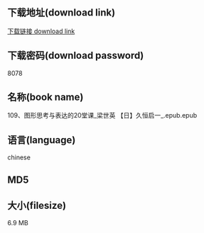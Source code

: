 ## 下载地址(download link)
[下载链接 download link](https://tutu365.netlify.app/?s=109%E3%80%81%E5%9B%BE%E5%BD%A2%E6%80%9D%E8%80%83%E4%B8%8E%E8%A1%A8%E8%BE%BE%E7%9A%8420%E5%A0%82%E8%AF%BE_%E6%A2%81%E4%B8%96%E8%8B%B1+%E3%80%90%E6%97%A5%E3%80%91%E4%B9%85%E6%81%92%E5%90%AF%E4%B8%80_.epub)

## 下载密码(download password)
8078

## 名称(book name)
109、图形思考与表达的20堂课_梁世英 【日】久恒启一_.epub.epub

## 语言(language)
chinese

## MD5


## 大小(filesize)
6.9 MB
